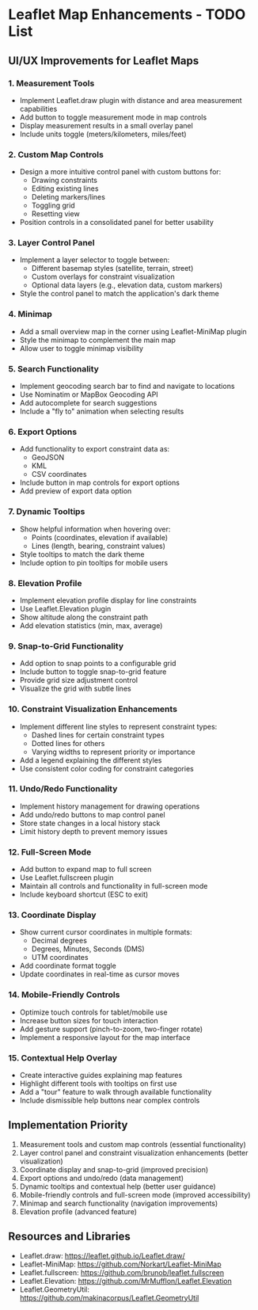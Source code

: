 # Leaflet Map Enhancements - TODO List

## UI/UX Improvements for Leaflet Maps

### 1. Measurement Tools

- Implement Leaflet.draw plugin with distance and area measurement capabilities
- Add button to toggle measurement mode in map controls
- Display measurement results in a small overlay panel
- Include units toggle (meters/kilometers, miles/feet)

### 2. Custom Map Controls

- Design a more intuitive control panel with custom buttons for:
  - Drawing constraints
  - Editing existing lines
  - Deleting markers/lines
  - Toggling grid
  - Resetting view
- Position controls in a consolidated panel for better usability

### 3. Layer Control Panel

- Implement a layer selector to toggle between:
  - Different basemap styles (satellite, terrain, street)
  - Custom overlays for constraint visualization
  - Optional data layers (e.g., elevation data, custom markers)
- Style the control panel to match the application's dark theme

### 4. Minimap

- Add a small overview map in the corner using Leaflet-MiniMap plugin
- Style the minimap to complement the main map
- Allow user to toggle minimap visibility

### 5. Search Functionality

- Implement geocoding search bar to find and navigate to locations
- Use Nominatim or MapBox Geocoding API
- Add autocomplete for search suggestions
- Include a "fly to" animation when selecting results

### 6. Export Options

- Add functionality to export constraint data as:
  - GeoJSON
  - KML
  - CSV coordinates
- Include button in map controls for export options
- Add preview of export data option

### 7. Dynamic Tooltips

- Show helpful information when hovering over:
  - Points (coordinates, elevation if available)
  - Lines (length, bearing, constraint values)
- Style tooltips to match the dark theme
- Include option to pin tooltips for mobile users

### 8. Elevation Profile

- Implement elevation profile display for line constraints
- Use Leaflet.Elevation plugin
- Show altitude along the constraint path
- Add elevation statistics (min, max, average)

### 9. Snap-to-Grid Functionality

- Add option to snap points to a configurable grid
- Include button to toggle snap-to-grid feature
- Provide grid size adjustment control
- Visualize the grid with subtle lines

### 10. Constraint Visualization Enhancements

- Implement different line styles to represent constraint types:
  - Dashed lines for certain constraint types
  - Dotted lines for others
  - Varying widths to represent priority or importance
- Add a legend explaining the different styles
- Use consistent color coding for constraint categories

### 11. Undo/Redo Functionality

- Implement history management for drawing operations
- Add undo/redo buttons to map control panel
- Store state changes in a local history stack
- Limit history depth to prevent memory issues

### 12. Full-Screen Mode

- Add button to expand map to full screen
- Use Leaflet.fullscreen plugin
- Maintain all controls and functionality in full-screen mode
- Include keyboard shortcut (ESC to exit)

### 13. Coordinate Display

- Show current cursor coordinates in multiple formats:
  - Decimal degrees
  - Degrees, Minutes, Seconds (DMS)
  - UTM coordinates
- Add coordinate format toggle
- Update coordinates in real-time as cursor moves

### 14. Mobile-Friendly Controls

- Optimize touch controls for tablet/mobile use
- Increase button sizes for touch interaction
- Add gesture support (pinch-to-zoom, two-finger rotate)
- Implement a responsive layout for the map interface

### 15. Contextual Help Overlay

- Create interactive guides explaining map features
- Highlight different tools with tooltips on first use
- Add a "tour" feature to walk through available functionality
- Include dismissible help buttons near complex controls

## Implementation Priority

1. Measurement tools and custom map controls (essential functionality)
2. Layer control panel and constraint visualization enhancements (better visualization)
3. Coordinate display and snap-to-grid (improved precision)
4. Export options and undo/redo (data management)
5. Dynamic tooltips and contextual help (better user guidance)
6. Mobile-friendly controls and full-screen mode (improved accessibility)
7. Minimap and search functionality (navigation improvements)
8. Elevation profile (advanced feature)

## Resources and Libraries

- Leaflet.draw: https://leaflet.github.io/Leaflet.draw/
- Leaflet-MiniMap: https://github.com/Norkart/Leaflet-MiniMap
- Leaflet.fullscreen: https://github.com/brunob/leaflet.fullscreen
- Leaflet.Elevation: https://github.com/MrMufflon/Leaflet.Elevation
- Leaflet.GeometryUtil: https://github.com/makinacorpus/Leaflet.GeometryUtil
